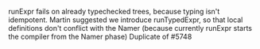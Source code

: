 runExpr fails on already typechecked trees, because typing isn't idempotent. Martin suggested we introduce runTypedExpr, so that local definitions don't conflict with the Namer (because currently runExpr starts the compiler from the Namer phase)
Duplicate of #5748
